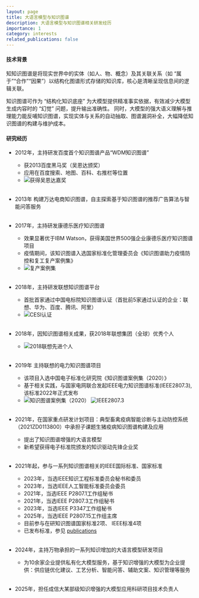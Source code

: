 ```yaml
---
layout: page
title: 大语言模型与知识图谱
description: 大语言模型与知识图谱相关研发经历
importance: 1
category: interests
related_publications: false
---
```

#### 技术背景
知知识图谱是将现实世界中的实体（如人、物、概念）及其关联关系（如 “属于”“合作”“因果”）以结构化图谱形式存储的知识库，核心是清晰呈现信息间的逻辑关联。

知识图谱可作为 “结构化知识底座” 为大模型提供精准事实依据，有效减少大模型生成内容时的 “幻觉” 问题，提升输出准确性。
同时，大模型的强大语义理解与推理能力能反哺知识图谱，实现实体与关系的自动抽取、图谱漏洞补全，大幅降低知识图谱的构建与维护成本。

#### 研究经历
- 2012年，主持研发百度首个知识图谱产品“WDM知识图谱”
    +  获2013百度黑马奖（吴恩达颁奖）
    +  应用在百度搜索、地图、百科、右推栏等位置 
    + ![获得吴恩达嘉奖](https://phanyoung.github.io/assets/img/ng.jpg)
<br><br>
    

- 2013年 构建万达电商知识图谱，自主探索基于知识图谱的推荐广告算法与智能问答服务 
<br><br>
    
- 2017年，主持研发康德乐医疗知识图谱
    + 效果显著优于IBM Watson，获得美国世界500强企业康德乐医疗知识图谱项目
    + 疫情期间，该知识图谱入选国家标准化管理委员会《知识图谱助力疫情防控和复工复产案例集》 
    + ![复产案例集](https://phanyoung.github.io/assets/img/set1.jpg)
<br><br>
    
- 2018年，主持研发联想知识图谱平台
    + 首批首家通过中国电标院知识图谱认证（首批前5家通过认证的企业：联想、华为、百度、腾讯、阿里） 
    + ![CESI认证](https://phanyoung.github.io/assets/img/auth_cesi.jpg)
<br><br>
        
    
- 2018年，因知识图谱相关成果，获2018年联想集团（全球）优秀个人
    + ![2018联想先进个人](https://phanyoung.github.io/assets/img/award1.jpg)
<br><br>
    
- 2019年 主持联想的电力知识图谱项目
    + 该项目入选中国电子标准化研究院《知识图谱案例集（2020）》 
    + 基于相关实践，与国家电网联合发起IEEE电力知识图谱标准(IEEE2807.3),该标准2022年正式发布
    + ![知识图谱案例集（2020）](https://phanyoung.github.io/assets/img/set2.jpg) ![IEEE2807.3](https://phanyoung.github.io/assets/img/publication_preview/IEEE2807.3.jpg)
<br><br>
    
- 2021年，在国家重点研发计划项目：典型畜禽疫病智能诊断与主动防控系统（2021ZD0113800）中承担子课题生猪疫病知识图谱构建及应用
    + 提出了知识图谱增强的大语言模型
    + 新希望获得电子标准院颁发的知识驱动先锋企业奖
<br><br>
    
- 2021年起，参与一系列知识图谱相关的IEEE国际标准、国家标准
    + 2023年，当选IEEE知识工程标准委员会秘书和委员
    + 2023年，当选IEEE人工智能标准委员会委员
    - 2021年，当选IEEE P2807.1工作组秘书
    - 2021年，当选IEEE P2807.3工作组秘书
    - 2023年，当选IEEE P3347工作组秘书
    - 2025年，当选IEEE P2807.15工作组主席
    - 目前参与在研知识图谱国家标准2项、 IEEE标准4项
    - 已发布标准，参见 [publications](https://phanyoung.github.io/publications/)
<br><br>
    
- 2024年，主持万物承担的一系列知识增加的大语言模型研发项目
    + 为10余家企业提供私有化大模型服务，基于知识增强的大模型为企业提供：供应链优化建议、工艺分析、智能问答、辅助文案、知识管理等服务
<br><br>
  
- 2025年，担任成信大某部级知识增强的大模型应用科研项目技术负责人




